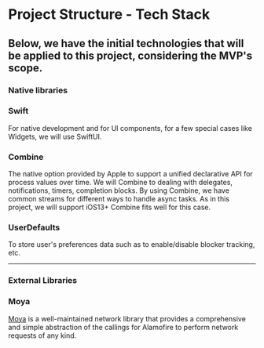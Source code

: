 
# Project Structure - Tech Stack

## Below, we have the initial technologies that will be applied to this project, considering the MVP's scope. 

### Native libraries

### Swift 
For native development and for UI components, for a few special cases like Widgets, we will use SwiftUI. 

### Combine
The native option provided by Apple to support a unified declarative API for process values over time. We will Combine to dealing with delegates, notifications, timers, completion blocks. By using Combine, we have common streams for different ways to handle async tasks. As in this project, we will support iOS13+ Combine fits well for this case.  

### UserDefaults

To store user's preferences data such as to enable/disable blocker tracking, etc.

---
  
### External Libraries

### Moya
[Moya](https://github.com/Moya/Moya) is a well-maintained network library that provides a comprehensive and simple abstraction of the callings for Alamofire to perform network requests of any kind.

